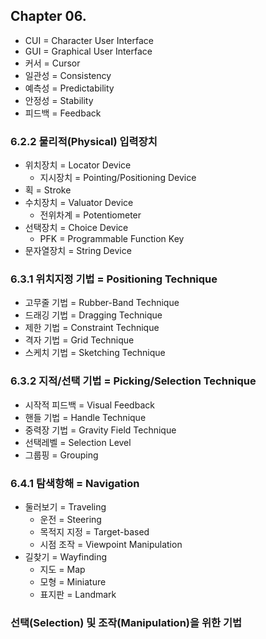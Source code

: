 ## Chapter 06.
- CUI = Character User Interface
- GUI = Graphical User Interface
- 커서 = Cursor
- 일관성 = Consistency
- 예측성 = Predictability
- 안정성 = Stability
- 피드백 = Feedback
### 6.2.2 물리적(Physical) 입력장치
  - 위치장치 = Locator Device
    - 지시장치 = Pointing/Positioning Device
  - 획 = Stroke
  - 수치장치 = Valuator Device
    - 전위차계 = Potentiometer
  - 선택장치 = Choice Device
    - PFK = Programmable Function Key
  - 문자열장치 = String Device
### 6.3.1 위치지정 기법 = Positioning Technique
  - 고무줄 기법 = Rubber-Band Technique
  - 드래깅 기법 = Dragging Technique
  - 제한 기법 = Constraint Technique
  - 격자 기법 = Grid Technique
  - 스케치 기법 = Sketching Technique
### 6.3.2 지적/선택 기법 = Picking/Selection Technique
  - 시작적 피드백 = Visual Feedback
  - 핸들 기법 = Handle Technique
  - 중력장 기법 = Gravity Field Technique
  - 선택레벨 = Selection Level
  - 그룹핑 = Grouping
### 6.4.1 탐색항해 = Navigation
  - 둘러보기 = Traveling
    - 운전 = Steering
    - 목적지 지정 = Target-based
    - 시점 조작 = Viewpoint Manipulation
  - 길찾기 = Wayfinding
    - 지도 = Map
    - 모형 = Miniature
    - 표지판 = Landmark
### 선택(Selection) 및 조작(Manipulation)을 위한 기법

